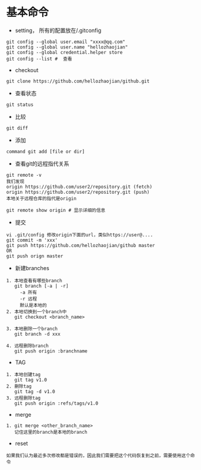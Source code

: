 # 基本命令
* setting， 所有的配置放在<HOME>/.gitconfig
```
git config --global user.email "xxxx@qq.com"
git config --global user.name "hellozhaojian"
git config --global credential.helper store
git config --list #  查看
```
* checkout
```
git clone https://github.com/hellozhaojian/github.git
```
* 查看状态
```
git status
```
* 比较
```
git diff
```
* 添加
```
command git add [file or dir]
```

* 查看git的远程指代关系
```
git remote -v 
我们发现
origin https://github.com/user2/repository.git (fetch)
origin https://github.com/user2/repository.git (push)
本地关于远程仓库的指代是origin

git remote show origin # 显示详细的信息

```
* 提交
```
vi .git/config 修改origin下面的url，类似https://user@....
git commit -m 'xxx'
git push https://github.com/hellozhaojian/github master
OR
git push orign master
```

* 新建branches
```
1. 本地查看有哪些branch
   git branch [-a | -r]
     -a 所有
     -r 远程
     默认是本地的
2. 本地切换到一个branch中
   git checkout <branch_name>

3. 本地删除一个branch
   git branch -d xxx

4. 远程删除branch
   git push origin :branchname

```

* TAG
```
1. 本地创建tag
   git tag v1.0
2. 删除tag
   git tag -d v1.0
3. 远程删除tag
   git push origin :refs/tags/v1.0
```
* merge
```
1. git merge <other_branch_name>
   记住这里的branch是本地的branch
``` 

* reset
```
如果我们认为最近多次修改都是错误的，因此我们需要把这个代码恢复到之前，需要使用这个命令
```
